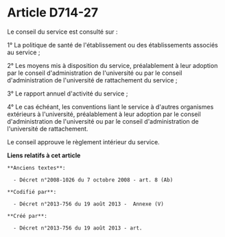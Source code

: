 # Article D714-27

Le conseil du service est consulté sur :

1° La politique de santé de l'établissement ou des établissements associés au service ;

2° Les moyens mis à disposition du service, préalablement à leur adoption par le conseil d'administration de l'université ou
par le conseil d'administration de l'université de rattachement du service ;

3° Le rapport annuel d'activité du service ;

4° Le cas échéant, les conventions liant le service à d'autres organismes extérieurs à l'université, préalablement à leur
adoption par le conseil d'administration de l'université ou par le conseil d'administration de l'université de rattachement.

Le conseil approuve le règlement intérieur du service.

**Liens relatifs à cet article**

	**Anciens textes**:

	  - Décret n°2008-1026 du 7 octobre 2008 - art. 8 (Ab)

	**Codifié par**:

	  - Décret n°2013-756 du 19 août 2013 -  Annexe (V)

	**Créé par**:

	  - Décret n°2013-756 du 19 août 2013 - art.

